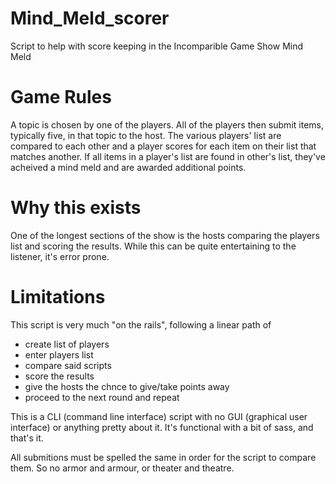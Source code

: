 # Mind_Meld_scorer
Script to help with score keeping in the Incomparible Game Show Mind Meld

# Game Rules
A topic is chosen by one of the players. All of the players then submit items, typically five, in that topic to the host. The various players' list are compared to each other and a player scores for each item on their list that matches another. If all items in a player's list are found in other's list, they've acheived a mind meld and are awarded additional points.

# Why this exists
One of the longest sections of the show is the hosts comparing the players list and scoring the results. While this can be quite entertaining to the listener, it's error prone.

# Limitations
This script is very much "on the rails", following a linear path of 
* create list of players
* enter players list
* compare said scripts
* score the results
* give the hosts the chnce to give/take points away
* proceed to the next round and repeat

This is a CLI (command line interface) script with no GUI (graphical user interface) or anything pretty about it. It's functional with a bit of sass, and that's it.

All submitions must be spelled the same in order for the script to compare them. So no armor and armour, or theater and theatre.
